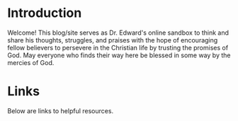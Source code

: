 # Introduction
Welcome! This blog/site serves as Dr. Edward's online sandbox to think and share his thoughts, struggles, and praises with the hope of encouraging fellow believers to persevere in the Christian life by trusting the promises of God. May everyone who finds their way here be blessed in some way by the mercies of God. 

# Links
Below are links to helpful resources.
